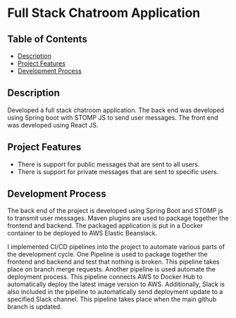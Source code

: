 # Full Stack Chatroom Application

## Table of Contents
- [Description](#description)
- [Project Features]()
- [Development Process]()


## Description
Developed a full stack chatroom application. The back end was developed using Spring boot with 
STOMP JS to send user messages. The front end was developed using React JS.

## Project Features 
- There is support for public messages that are sent to all users.
- There is support for private messages that are sent to specific users.

## Development Process
The back end of the project is developed using Spring Boot and STOMP js to transmit user
messages. Maven plugins are used to package together the frontend and backend. The packaged 
application is put in a Docker container to be deployed to AWS Elastic Beanslack.

I implemented CI/CD pipelines into the project to automate various parts of the development cycle.
One Pipeline is used to package together the frontend and backend and test that nothing is broken.
This pipeline takes place on branch merge requests. Another pipeline is used automate the deployment
process. This pipeline connects AWS to Docker Hub to automatically deploy the latest image version to 
AWS. Additionally, Slack is also included in the pipeline to automatically send 
deployment update to a specified Slack channel. This pipeline takes place when the main github branch
is updated.